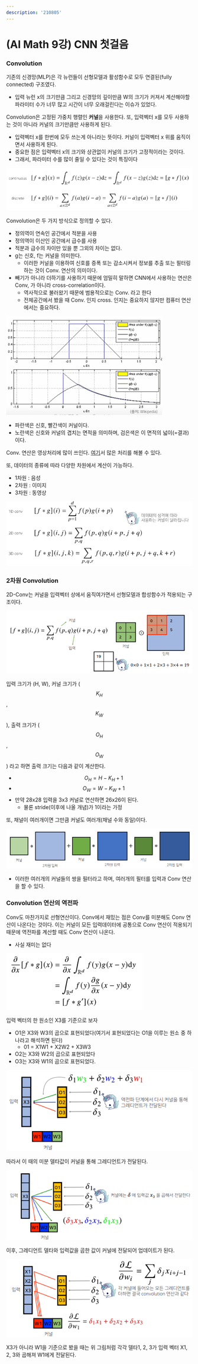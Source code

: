 ```yaml
---
description: '210805'
---
```


# \(AI Math 9강\) CNN 첫걸음

### Convolution

기존의 신경망\(MLP\)은 각 뉴런들이 선형모델과 활성함수로 모두 연결된\(fully connected\) 구조였다.

* 입력 뉴런 x의 크기만큼 그리고 신경망의 깊이만큼 W의 크기가 커져서 계산해야할 파라미터 수가 너무 많고 시간이 너무 오래걸린다는 이슈가 있었다.

Convolution은 고정된 가중치 행렬인 **커널**을 사용한다. 또, 입력벡터 x를 모두 사용하는 것이 아니라 커널의 크기만큼만 사용하게 된다.

* 입력벡터 x를 한번에 모두 쓰는게 아니라는 뜻이다. 커널이 입력벡터 x 위를 움직이면서 사용하게 된다.
* 중요한 점은 입력벡터 x의 크기와 상관없이 커널의 크기가 고정적이라는 것이다.
* 그래서, 파라미터 수를 많이 줄일 수 있다는 것이 특징이다

![](../../../../.gitbook/assets/image%20%28758%29.png)

Convolution은 두 가지 방식으로 정의할 수 있다.

* 정의역이 연속인 공간에서 적분을 사용
* 정의역이 이산인 공간에서 급수를 사용
* 적분과 급수의 차이만 있을 뿐 그외의 차이는 없다.
* g는 신호, f는 커널을 의미한다.
  * 이러한 커널을 이용하여 신호를 증폭 또는 감소시켜서 정보를 추출 또는 필터링 하는 것이 Conv. 연산의 의미이다.
* 빼기가 아니라 더하기를 사용하기 때문에 엄밀히 말하면 CNN에서 사용하는 연산은 Conv, 가 아니라 cross-correlation이다.
  * 역사적으로 불러왔기 때문에 범용적으로는 Conv. 라고 한다
  * 전체공간에서 봤을 때 Conv. 인지 cross. 인지는 중요하지 않지만 컴퓨터 연산에서는 중요하다.

![](../../../../.gitbook/assets/1.gif)

* 파란색은 신호, 빨간색이 커널이다.
* 노란색은 신호와 커널의 겹치는 면적을 의미하며, 검은색은 이 면적의 넓이\(=결과\)이다.



Conv. 연산은 영상처리에 많이 쓰인다. [여기](https://setosa.io/ev/image-kernels/)서 많은 처리를 해볼 수 있다.

또, 데이터의 종류에 따라 다양한 차원에서 계산이 가능하다.

* 1차원 : 음성
* 2차원 : 이미지
* 3차원 : 동영상

![](../../../../.gitbook/assets/image%20%28760%29.png)



### 2차원 Convolution

2D-Conv는 커널을 입력벡터 상에서 움직여가면서 선형모델과 합성함수가 적용되는 구조이다.

![](../../../../.gitbook/assets/image%20%28749%29.png)



입력 크기가 \(H, W\), 커널 크기가 \($$ K_H $$, $$ K_W$$\), 출력 크기가 \($$O_H$$, $$O_W$$\) 라고 하면 출력 크기는 다음과 같이 계산한다.

* $$O_H = H - K_H + 1$$
* $$O_W = W - K_W + 1$$
* 만약 28x28 입력을 3x3 커널로 연산하면 26x26이 된다.
  * 물론 stride\(이후에 나올 개념\)가 1이라는 가정



또, 채널이 여러개이면 그만큼 커널도 여러개\(채널 수와 동일\)이다.

![](../../../../.gitbook/assets/image%20%28747%29.png)

* 이러한 여러개의 커널들의 쌍을 필터라고 하며, 여러개의 필터를 입력과 Conv 연산을 할 수 있다.



### Convolution 연산의 역전파

Conv도 마찬가지로 선형연산이다. Conv에서 재밌는 점은 Conv를 미분해도 Conv 연산이 나온다는 것이다. 이는 커널이 모든 입력데이터에 공통으로 Conv 연산이 적용되기 때문에 역전파를 계산할 때도 Conv 연산이 나온다.

* 사실 재미는 없다

![](../../../../.gitbook/assets/image%20%28773%29.png)



입력 벡터의 한 원소인 X3를 기준으로 보자

* O1은 X3와 W3의 곱으로 표현되었다\(여기서 표현되었다는 O1을 이루는 원소 중 하나라고 해석하면 된다\)
  * 01 = X1W1 + X2W2 + X3W3
* O2는  X3와 W2의 곱으로 표현되었다
* O3는 X3와 W1의 곱으로 표현되었다.

![](../../../../.gitbook/assets/image%20%28768%29.png)

따라서 이 때의 미분 델타값이 커널을 통해 그레디언트가 전달된다.

![](../../../../.gitbook/assets/image%20%28764%29.png)

이후, 그레디언트 델타와 입력값을 곱한 값이 커널에 전달되어 업데이트가 된다.

![](../../../../.gitbook/assets/image%20%28743%29.png)

X3가 아니라 W1을 기준으로 봤을 때는 위 그림처럼 각각 델타1, 2, 3가 입력 벡터 X1, 2, 3와 곱해져 W1에게 전달된다.

